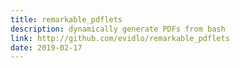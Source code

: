 ```yaml
---
title: remarkable_pdflets
description: dynamically generate PDFs from bash
link: http://github.com/evidlo/remarkable_pdflets
date: 2019-02-17
---
```

